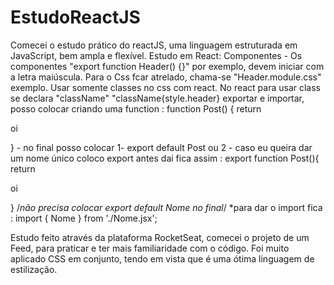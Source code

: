 # EstudoReactJS
Comecei o estudo prático do reactJS, uma linguagem estruturada em JavaScript, bem ampla e flexível.
Estudo em React: Componentes - Os componentes "export function Header() {}" por exemplo, devem iniciar com a letra
maiúscula. Para o Css fcar atrelado, chama-se "Header.module.css" exemplo. Usar somente classes no css com react.
No react para usar class se declara "className" "className{style.header}
exportar e importar, posso colocar criando uma function : function Post() {
								return <p>oi</p>
								}
	- no final posso colocar 1-    			export default Post
	 ou 2 - caso eu queira dar um nome único coloco export antes dai fica assim : export function Post(){
											return <p>oi</p>
											} 
								/*não precisa colocar export default Nome no final*/
							*para dar o import fica : import { Nome } from './Nome.jsx';


Estudo feito através da plataforma RocketSeat, comecei o projeto de um Feed, para praticar e ter mais familiaridade com o código.
Foi muito aplicado CSS em conjunto, tendo em vista que é uma ótima linguagem de estilização.
   
